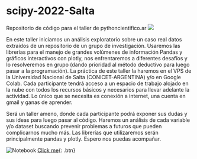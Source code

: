 # scipy-2022-Salta
Repositorio de código para el taller de pythoncientifico.ar 
![](https://pythoncientifico.ar/static/assets/images/scipy-la-2022_logo.png)


En este taller iniciamos un análisis exploratorio sobre un caso real datos extraídos de un repositorio de un grupo de investigación. Usaremos las librerías para el manejo de grandes volúmenes de información Pandas y gráficos interactivos con plotly, nos enfrentaremos a diferentes desafíos y lo resolveremos en grupo (dando prioridad al método deductivo para luego pasar a la programación). La práctica de este taller la haremos en el VPS de la Universidad Nacional de Salta (CONICET-ARGENTINA) y/o en Google Colab. Cada participante tendrá acceso a un espacio de trabajo alojado en la nube con todos los recursos básicos y necesarios para llevar adelante la actividad. Lo único que se necesita es conexión a internet, una cuenta en gmail y ganas de aprender.


Será un taller ameno, donde cada participante podrá exponer sus dudas y sus ideas para luego pasar al código. Haremos un análisis de cada variable y/o dataset buscando prevenir problemas a futuros que pueden complicarnos mucho más. Las librerías que utilizaremos serán principalmente pandas y plotly. Espero nos puedas acompañar.


![Notebook](https://github.com/nico-edvai/scipy-2022-salta/blob/main/Scipyla2022.ipynb)
[Click me](http://www.google.com){: .btn}
